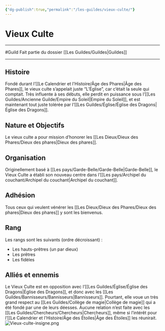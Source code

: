 ```yaml
---
{"dg-publish":true,"permalink":"/les-guildes/vieux-culte/"}
---
```


# Vieux Culte
---
#Guild 
Fait partie du dossier [[Les Guildes/Guildes\|Guildes]]

-------
## Histoire
Fondé durant l’[[Le Calendrier et l'Histoire/Âge des Phares\|Âge des Phares]], le vieux culte s’appelait juste “L’Église”, car c’était la seule qui comptait. Très influente à ses débuts, elle perdit en puissance sous l’[[Les Guildes/Ancienne Guilde/Empire du Soleil\|Empire du Soleil]], et est maintenant tout juste tolérée par l'[[Les Guildes/Église/Église des Dragons\|Église des Dragons]].
## Nature et Objectifs
Le vieux culte a pour mission d’honorer les [[Les Dieux/Dieux des Phares/Dieux des phares\|Dieux des phares]].
## Organisation
Originellement basé à [[Les pays/Garde-Belle/Garde-Belle\|Garde-Belle]], le Vieux Culte a établi son nouveau centre dans l’[[Les pays/Archipel du couchant/Archipel du couchant\|Archipel du couchant]].  
## Adhésion
Tous ceux qui veulent vénérer les [[Les Dieux/Dieux des Phares/Dieux des phares\|Dieux des phares]] y sont les bienvenus.
## Rang
Les rangs sont les suivants (ordre décroissant) :
- Les hauts-prêtres (un par dieux)
- Les prêtres
- Les fidèles
## Alliés et ennemis
Le Vieux Culte est en opposition avec l’[[Les Guildes/Église/Église des Dragons\|Église des Dragons]], et donc avec les [[Les Guildes/Bannisseurs/Bannisseurs\|Bannisseurs]]. Pourtant, elle voue un très grand respect au [[Les Guildes/Collège de magie\|Collège de magie]] qui a été fondé par une de leurs déesses.
Aucune relation n’est faite avec les [[Les Guildes/Chercheurs/Chercheurs\|Chercheurs]], même si l’intérêt pour l’[[Le Calendrier et l'Histoire/Âge des Étoiles\|Âge des Étoiles]] les réunirait.
![Vieux-culte-insigne.png](/img/user/_Images/Vieux-culte-insigne.png)